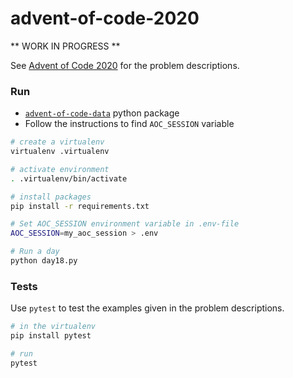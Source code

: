 # advent-of-code-2020

** WORK IN PROGRESS **

See [Advent of Code 2020](https://adventofcode.com/2020) for the problem descriptions.

### Run
- [`advent-of-code-data`](https://pypi.org/project/advent-of-code-data/) python package
- Follow the instructions to find `AOC_SESSION` variable

```sh
# create a virtualenv
virtualenv .virtualenv

# activate environment
. .virtualenv/bin/activate

# install packages
pip install -r requirements.txt

# Set AOC_SESSION environment variable in .env-file 
AOC_SESSION=my_aoc_session > .env

# Run a day
python day18.py
```

### Tests
Use `pytest` to test the examples given in the problem descriptions.
```sh
# in the virtualenv 
pip install pytest

# run
pytest
```
